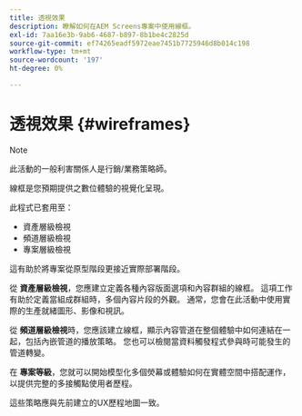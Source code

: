 ```yaml
---
title: 透視效果
description: 瞭解如何在AEM Screens專案中使用線框。
exl-id: 7aa16e3b-9ab6-4687-b897-8b1be4c2825d
source-git-commit: ef74265eadf5972eae7451b7725946d8b014c198
workflow-type: tm+mt
source-wordcount: '197'
ht-degree: 0%

---
```


# 透視效果 {#wireframes}

>[!NOTE]
>此活動的一般利害關係人是行銷/業務策略師。

線框是您預期提供之數位體驗的視覺化呈現。

此程式已套用至：

* 資產層級檢視
* 頻道層級檢視
* 專案層級檢視

這有助於將專案從原型階段更接近實際部署階段。

從 **資產層級檢視**，您應建立定義各種內容版面選項和內容群組的線框。 這項工作有助於定義當組成群組時，多個內容片段的外觀。
通常，您會在此活動中使用實際的生產就緒圖形、影像和視訊。

從 **頻道層級檢視**&#x200B;時，您應該建立線框，顯示內容管道在整個體驗中如何連結在一起，包括內嵌管道的播放策略。 您也可以檢閱當資料觸發程式參與時可能發生的管道轉變。

在 **專案等級**，您就可以開始模型化多個熒幕或體驗如何在實體空間中搭配運作，以提供完整的多接觸點使用者歷程。

這些策略應與先前建立的UX歷程地圖一致。
